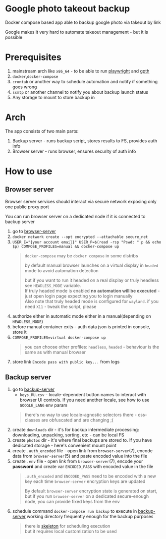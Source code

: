# Google photo takeout backup
Docker compose based app able to backup google photo via takeout by link

Google makes it very hard to automate takeout management - but it is possible

# Prerequisites
1. mainstream arch like `x86_64` - to be able to run [playwright](https://github.com/microsoft/playwright) and [gpth](https://github.com/TheLastGimbus/GooglePhotosTakeoutHelper)
2. `docker`,`docker-compose`
3. `crontab` or another way to schedule automation and notify if something goes wrong
4. `ssmtp` or another channel to notify you about backup launch status
5. Any storage to mount to store backup in

# Arch
The app consists of two main parts:
1. Backup server - runs backup script, stores results to FS, provides auth info
2. Browser server - runs browser, ensures security of auth info

# How to use

## Browser server
Browser server services should interact via secure network exposing only one public proxy port

You can run browser server on a dedicated node if it is connected to backup server
1. go to [browser-server](./browser-server)
2. `docker network create --opt encrypted --attachable secure_net`
3. `USER_E="{your account email}" USER_P=$(read -rsp "Pswd: " p && echo $p) COMPOSE_PROFILES=manual && docker-compose up`
   > `docker-compose` may be `docker compose` in some distribs 
   > 
   > by default manual browser launches on a virtual display in `headed` mode to avoid automation detection
   > 
   > but if you want to run it headed on a real display or truly headless see `HEADLESS_MODE` variable.  
   > If truly headed mode is enabled **no automation will be executed** - just open login page expecting you to login manually  
   > Also note that truly headed mode is configured for `wayland`. if you need `X11` - tweak the script, please
4. authorize either in automatic mode either in a manual(depending on `HEADLESS_MODE`)
5. before manual container exits - auth data json is printed in console, store it
6. `COMPOSE_PROFILES=virtual docker-compose up`
   > you can choose other profiles: `headless`, `headed` - behaviour is the same as with manual browser
7. store link `Encode pass with public key...` from logs

## Backup server
1. go to [backup-server](./backup-server)
   - `keys_RU.csv` - locale-dependent button names to interact with browser UI controls. If you need another locale, see how to use `GOOGLE_LANG` env param
   > there's no way to use locale-agnostic selectors there - css-classes are obfuscated and are changing ;(
2. create `downloads` dir - it's for backup intermediate processing: downloading, unpacking, sorting, etc - can be local FS
3. create `photos` dir - it's where final backups are stored to. If you have dedicated storage - here's convenient mount point
4. create `.auth_encoded` file - open link from `browser-server`(7), encode data from `browser-server`(5) and paste encoded value into the file
5. create `.env` file - open link from `browser-server`(7), encode your **password** and create var `ENCODED_PASS` with encoded value in the file
   > `.auth_encoded` and `ENCODED_PASS` need to be encoded with a new key each time `browser-server` encryption keys are updated  
   > 
   > By default `browser-server` encryption state is generated on start, 
   > but if you run `browser-server` on a dedicated secure-enough node, you can provide fixed keys from the env
6. schedule command `docker-compose run backup` to execute in [backup-server](./backup-server) working directory frequently enough for the backup purposes
   > there is [skeleton](./backup-server/execute_backup.sh) for scheduling execution  
   > but it requires local customization to be used